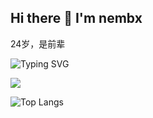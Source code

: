 ## Hi there 👋 I'm nembx

24岁，是前辈
<!--
**nembx/nembx** is a ✨ _special_ ✨ repository because its `README.md` (this file) appears on your GitHub profile.

Here are some ideas to get you started:

- 🔭 I’m currently working on ...
- 🌱 I’m currently learning ...
- 👯 I’m looking to collaborate on ...
- 🤔 I’m looking for help with ...
- 💬 Ask me about ...
- 📫 How to reach me: ...
- 😄 Pronouns: ...
- ⚡ Fun fact: ...
-->

![Typing SVG](https://readme-typing-svg.demolab.com/?lines=ZTMY+IS+BEST)

![](https://github-readme-stats.vercel.app/api?username=nembx&show_icons=true&theme=transparent)

![Top Langs](https://github-readme-stats.vercel.app/api/top-langs/?username=nembx&layout=compact&theme=tokyonight)
